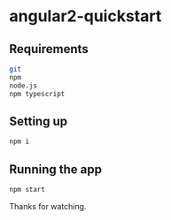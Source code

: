 # angular2-quickstart

## Requirements

```sh
git
npm
node.js
npm typescript
```

## Setting up

```sh
npm i

```

## Running the app

```sh
npm start
```

Thanks for watching.